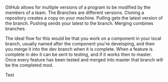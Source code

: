 GitHub allows for multiple versions of a program to be modified by the members
of a team. The Branches are different versions. Cloning a repository creates
a copy on your machine. Pulling gets the latest version of the branch. Pushing
sends your latest to the branch. Merging combines branches.

The ideal flow for this would be that you work on a component in your local
branch, usually named after the component you're developing, and then you merge
it into the dev branch when it is complete. When a feature is complete in dev it
can be sent to testing, and if it works then to master. Once every feature has
been tested and merged into master that branch will be the completed mod.

Test